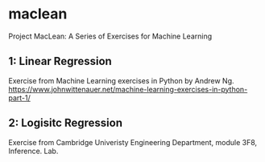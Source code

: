 # maclean
Project MacLean: A Series of Exercises for Machine Learning

## 1: Linear Regression
Exercise from Machine Learning exercises in Python by Andrew Ng. https://www.johnwittenauer.net/machine-learning-exercises-in-python-part-1/

## 2: Logisitc Regression
Exercise from Cambridge Univeristy Engineering Department, module 3F8, Inference. Lab.


